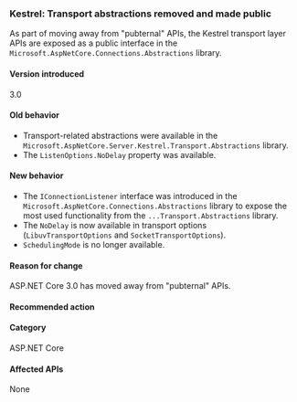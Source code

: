 ### Kestrel: Transport abstractions removed and made public

As part of moving away from "pubternal" APIs, the Kestrel transport layer APIs are exposed as a public interface in the `Microsoft.AspNetCore.Connections.Abstractions` library.

#### Version introduced

3.0

#### Old behavior

- Transport-related abstractions were available in the `Microsoft.AspNetCore.Server.Kestrel.Transport.Abstractions` library.
- The `ListenOptions.NoDelay` property was available.

#### New behavior

- The `IConnectionListener` interface was introduced in the `Microsoft.AspNetCore.Connections.Abstractions` library to expose the most used functionality from the `...Transport.Abstractions` library.
- The `NoDelay` is now available in transport options (`LibuvTransportOptions` and `SocketTransportOptions`).
- `SchedulingMode` is no longer available.

#### Reason for change

ASP.NET Core 3.0 has moved away from "pubternal" APIs.

#### Recommended action

#### Category

ASP.NET Core

#### Affected APIs

None

<!-- 

### Affected APIs

Not detectable via API analysis

-->
